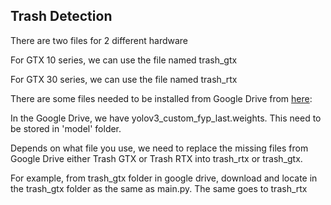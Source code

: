 ## Trash Detection

There are two files for 2 different hardware

For GTX 10 series, we can use the file named trash_gtx

For GTX 30 series, we can use the file named trash_rtx

There are some files needed to be installed from Google Drive from [here](https://drive.google.com/drive/folders/1oGQruHpRcgoxh3xPyff0J2_gYCEcGpQk?usp=sharing):

In the Google Drive, we have yolov3_custom_fyp_last.weights. This need to be stored in 'model' folder.

Depends on what file you use, we need to replace the missing files from Google Drive either Trash GTX or Trash RTX into
trash_rtx or trash_gtx.

For example, from trash_gtx folder in google drive, download and locate in the trash_gtx folder as the same as main.py. The same goes to trash_rtx


